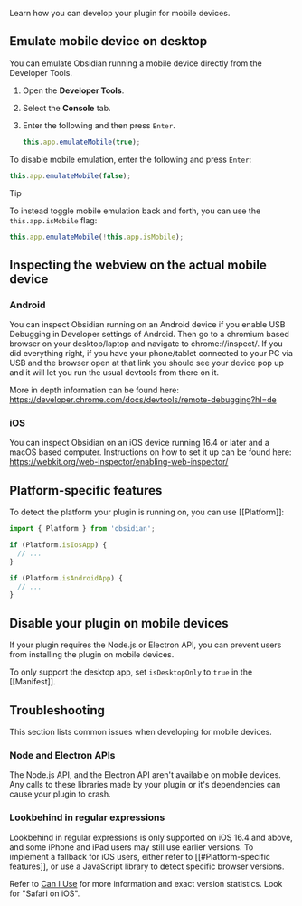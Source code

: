 Learn how you can develop your plugin for mobile devices.

## Emulate mobile device on desktop

You can emulate Obsidian running a mobile device directly from the Developer Tools.

1. Open the **Developer Tools**.
2. Select the **Console** tab.
3. Enter the following and then press `Enter`.

   ```ts
   this.app.emulateMobile(true);
   ```

To disable mobile emulation, enter the following and press `Enter`:

```ts
this.app.emulateMobile(false);
```


> [!tip]
> To instead toggle mobile emulation back and forth, you can use the `this.app.isMobile` flag:
>
> ```ts
> this.app.emulateMobile(!this.app.isMobile);
> ```

## Inspecting the webview on the actual mobile device

### Android

You can inspect Obsidian running on an Android device if you enable USB Debugging in Developer settings of Android. Then go to a chromium based browser on your desktop/laptop and navigate to chrome://inspect/. If you did everything right, if you have your phone/tablet connected to your PC via USB and the browser open at that link you should see your device pop up and it will let you run the usual devtools from there on it.

More in depth information can be found here: https://developer.chrome.com/docs/devtools/remote-debugging?hl=de
### iOS

You can inspect Obsidian on an iOS device running 16.4 or later and a macOS based computer. Instructions on how to set it up can be found here: https://webkit.org/web-inspector/enabling-web-inspector/

## Platform-specific features

To detect the platform your plugin is running on, you can use [[Platform]]:

```ts
import { Platform } from 'obsidian';

if (Platform.isIosApp) {
  // ...
}

if (Platform.isAndroidApp) {
  // ...
}
```

## Disable your plugin on mobile devices

If your plugin requires the Node.js or Electron API, you can prevent users from installing the plugin on mobile devices.

To only support the desktop app, set `isDesktopOnly` to `true` in the [[Manifest]].

## Troubleshooting

This section lists common issues when developing for mobile devices.

### Node and Electron APIs

The Node.js API, and the Electron API aren't available on mobile devices. Any calls to these libraries made by your plugin or it's dependencies can cause your plugin to crash.

### Lookbehind in regular expressions

Lookbehind in regular expressions is only supported on iOS 16.4 and above, and some iPhone and iPad users may still use earlier versions. To implement a fallback for iOS users, either refer to [[#Platform-specific features]], or use a JavaScript library to detect specific browser versions.

Refer to [Can I Use](https://caniuse.com/js-regexp-lookbehind) for more information and exact version statistics. Look for "Safari on iOS".
